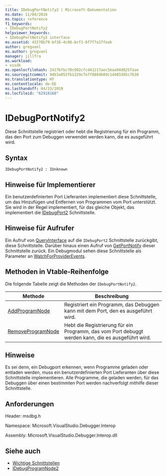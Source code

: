 ```yaml
---
title: IDebugPortNotify2 | Microsoft-Dokumentation
ms.date: 11/04/2016
ms.topic: reference
f1_keywords:
- IDebugPortNotify2
helpviewer_keywords:
- IDebugPortNotify2 interface
ms.assetid: 43278b79-bf16-4c08-bcf1-6f7f7a17feab
author: gregvanl
ms.author: gregvanl
manager: jillfra
ms.workload:
- vssdk
ms.openlocfilehash: 2427bfbc70c992cfcd41217aec56aa94d825faae
ms.sourcegitcommit: 94b3a052fb1229c7e7f8804b09c1d403385c7630
ms.translationtype: HT
ms.contentlocale: de-DE
ms.lasthandoff: 04/23/2019
ms.locfileid: "62918168"
---
```

# <a name="idebugportnotify2"></a>IDebugPortNotify2
Diese Schnittstelle registriert oder hebt die Registrierung für ein Programm, das den Port zum Debuggen verwendet werden kann, die es ausgeführt wird.

## <a name="syntax"></a>Syntax

```
IDebugPortNotify2 : IUnknown
```

## <a name="notes-for-implementers"></a>Hinweise für Implementierer
 Ein benutzerdefinierten Port Lieferanten implementiert diese Schnittstelle, um das Hinzufügen und Entfernen von Programmen vom Port unterstützt. Sie wird in der Regel implementiert, für das gleiche Objekt, das implementiert die [IDebugPort2](../../../extensibility/debugger/reference/idebugport2.md) Schnittstelle.

## <a name="notes-for-callers"></a>Hinweise für Aufrufer
 Ein Aufruf von [QueryInterface](/cpp/atl/queryinterface) auf die `IDebugPort2` Schnittstelle zurückgibt, diese Schnittstelle. Darüber hinaus einen Aufruf von [GetPortNotify](../../../extensibility/debugger/reference/idebugdefaultport2-getportnotify.md) dieser Schnittstelle zurück. Ein Debugmodul sehen diese Schnittstelle als Parameter an [WatchForProviderEvents](../../../extensibility/debugger/reference/idebugprogramprovider2-watchforproviderevents.md).

## <a name="methods-in-vtable-order"></a>Methoden in Vtable-Reihenfolge
 Die folgende Tabelle zeigt die Methoden der `IDebugPortNotify2`.

|Methode|Beschreibung|
|------------|-----------------|
|[AddProgramNode](../../../extensibility/debugger/reference/idebugportnotify2-addprogramnode.md)|Registriert ein Programm, das Debuggen kann mit dem Port, den es ausgeführt wird.|
|[RemoveProgramNode](../../../extensibility/debugger/reference/idebugportnotify2-removeprogramnode.md)|Hebt die Registrierung für ein Programm, das vom Port debuggt werden kann, die es ausgeführt wird.|

## <a name="remarks"></a>Hinweise
 Es sei denn, ein Debugport erkennen, wenn Programme geladen oder entladen werden, muss ein benutzerdefinierten Port Lieferanten über diese Schnittstelle implementieren. Alle Programme, die geladen werden, für das Debuggen über einen bestimmten Port werden nachverfolgt mithilfe dieser Schnittstelle.

## <a name="requirements"></a>Anforderungen
 Header: msdbg.h

 Namespace: Microsoft.VisualStudio.Debugger.Interop

 Assembly: Microsoft.VisualStudio.Debugger.Interop.dll

## <a name="see-also"></a>Siehe auch
- [Wichtige Schnittstellen](../../../extensibility/debugger/reference/core-interfaces.md)
- [IDebugProgramNode2](../../../extensibility/debugger/reference/idebugprogramnode2.md)